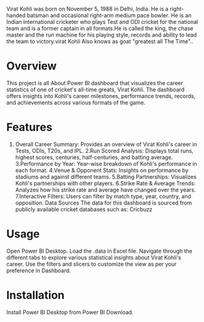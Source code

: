  Virat Kohli was born on November 5, 1988 in Delhi, India. He is a right-handed batsman and occasional right-arm medium pace bowler. He is an Indian international cricketer who plays Test and ODI cricket for the national team and is a former captain in all formats.He is called the king, the chase master and the run machine for his playing style, records and ability to lead the team to victory.virat Kohli Also knows as goat "greatest all The Time"..
 # Overview
 This project is all About Power BI dashboard that visualizes the career statistics of one of cricket's all-time greats, Virat Kohli. The dashboard offers insights into Kohli's career milestones, performance trends, records, and achievements across various formats of the game.
 # Features
1. Overall Career Summary: Provides an overview of Virat Kohli's career in Tests, ODIs, T20s, and IPL.
2.Run Scored Analysis: Displays total runs, highest scores, centuries, half-centuries, and batting average.
3.Performance by Year: Year-wise breakdown of Kohli's performance in each format.
4.Venue & Opponent Stats: Insights on performance by stadiums and against different teams.
5.Batting Partnerships: Visualizes Kohli's partnerships with other players.
6.Strike Rate & Average Trends: Analyzes how his strike rate and average have changed over the years.
7.Interactive Filters: Users can filter by match type, year, country, and opposition. Data Sources The data for this dashboard is sourced from publicly available cricket databases such as: Cricbuzz
# Usage
Open Power BI Desktop. Load the .data in Excel file. Navigate through the different tabs to explore various statistical insights about Virat Kohli's career. Use the filters and slicers to customize the view as per your preference in Dashboard.
# Installation
Install Power BI Desktop from Power BI Download.





